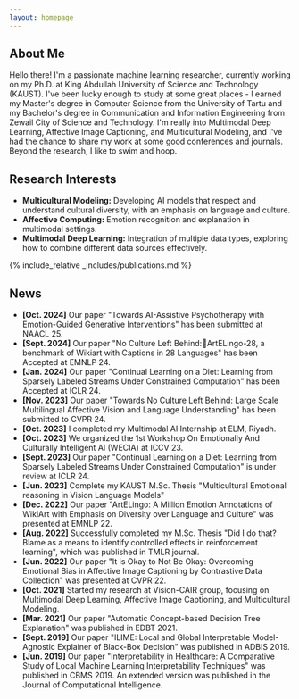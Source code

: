 ```yaml
---
layout: homepage
---
```


## About Me

Hello there! I'm a passionate machine learning researcher, currently working on my Ph.D. at King Abdullah University of Science and Technology (KAUST). I've been lucky enough to study at some great places - I earned my Master's degree in Computer Science from the University of Tartu and my Bachelor's degree in Communication and Information Engineering from Zewail City of Science and Technology. I'm really into Multimodal Deep Learning, Affective Image Captioning, and Multicultural Modeling, and I've had the chance to share my work at some good conferences and journals. Beyond the research, I like to swim and hoop.

## Research Interests

- **Multicultural Modeling:** Developing AI models that respect and understand cultural diversity, with an emphasis on language and culture.
- **Affective Computing:** Emotion recognition and explanation in multimodal settings.
- **Multimodal Deep Learning:** Integration of multiple data types, exploring how to combine different data sources effectively.

{% include_relative _includes/publications.md %}

## News

<!-- - **[Feb. 2020]** Our paper about incremental learning is accepted to CVPR 2020.
- **[Feb. 2020]** We will host the ACM Multimedia Asia 2020 conference in Singapore!
- **[Sept. 2019]** Our paper about few-shot learning is accepted to NeurIPS 2019.
- **[Mar. 2019]** Our paper about few-shot learning is accepted to CVPR 2019. -->
- **[Oct. 2024]** Our paper "Towards AI-Assistive Psychotherapy with Emotion-Guided Generative Interventions" has been submitted at NAACL 25.
- **[Sept. 2024]** Our paper "No Culture Left Behind:ArtELingo-28, a benchmark of Wikiart with Captions in 28 Languages" has been Accepted at EMNLP 24.
- **[Jan. 2024]** Our paper "Continual Learning on a Diet: Learning from Sparsely Labeled Streams Under Constrained Computation" has been Accepted at ICLR 24.
- **[Nov. 2023]** Our paper "Towards No Culture Left Behind: Large Scale Multilingual Affective Vision and Language Understanding" has been submitted to CVPR 24.
- **[Oct. 2023]** I completed my Multimodal AI Internship at ELM, Riyadh.
- **[Oct. 2023]** We organized the 1st Workshop On Emotionally And Culturally Intelligent AI (WECIA) at ICCV 23.
- **[Sept. 2023]** Our paper "Continual Learning on a Diet: Learning from Sparsely Labeled Streams Under Constrained Computation" is under review at ICLR 24.
- **[Jun. 2023]** Complete my KAUST M.Sc. Thesis "Multicultural Emotional reasoning in Vision Language Models"
- **[Dec. 2022]** Our paper "ArtELingo: A Million Emotion Annotations of WikiArt with Emphasis on Diversity over Language and Culture" was presented at EMNLP 22.
- **[Aug. 2022]** Successfully completed my M.Sc. Thesis "Did I do that? Blame as a means to identify controlled effects in reinforcement learning", which was published in TMLR journal.
- **[Jun. 2022]** Our paper "It is Okay to Not Be Okay: Overcoming Emotional Bias in Affective Image Captioning by Contrastive Data Collection" was presented at CVPR 22.
- **[Oct. 2021]** Started my research at Vision-CAIR group, focusing on Multimodal Deep Learning, Affective Image Captioning, and Multicultural Modeling.
- **[Mar. 2021]** Our paper "Automatic Concept-based Decision Tree Explanation" was published in EDBT 2021.
- **[Sept. 2019]** Our paper "ILIME: Local and Global Interpretable Model-Agnostic Explainer of Black-Box Decision" was published in ADBIS 2019.
- **[Jun. 2019]** Our paper "Interpretability in Healthcare: A Comparative Study of Local Machine Learning Interpretability Techniques" was published in CBMS 2019. An extended version was published in the Journal of Computational Intelligence.

